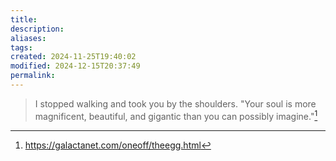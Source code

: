 ```yaml
---
title: 
description: 
aliases: 
tags: 
created: 2024-11-25T19:40:02
modified: 2024-12-15T20:37:49
permalink: 
---
```


> I stopped walking and took you by the shoulders. "Your soul is more magnificent, beautiful, and gigantic than you can possibly imagine."[^2]



[^1]: https://www.ted.com/talks/ted_ed_what_if_you_experienced_every_human_life_in_history?subtitle=en

[^2]: https://galactanet.com/oneoff/theegg.html
